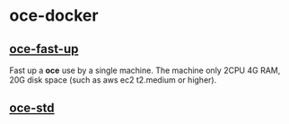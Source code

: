 # oce-docker

## [oce-fast-up](./oce-fast-up/README.md)

Fast up a **oce** use by a single machine. The machine only 2CPU 4G RAM, 20G disk space (such as aws ec2 t2.medium or higher).

## [oce-std](./oce-std/README.md)